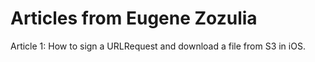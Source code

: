 # Articles from Eugene Zozulia

Article 1: How to sign a URLRequest and download a file from S3 in iOS.
